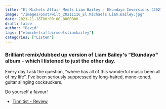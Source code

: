```yaml
---
title: "El Michels Affair Meets Liam Bailey - Ekundayo Inversions (2021)"
image: "/images/post/wilt_20211116_El.Michaels.Liam.Bailey.jpg"
date: 2021-11-16T00:00:00.0000000
draft: false
author: "David"
tags: ["elmichelsaffairmeetsliambailey"]
categories: ["Listen"]
---
```

### Brilliant remix/dubbed up version of Liam Bailey's "Ekundayo" album - which I listened to just the other day.

 Every day I ask the question, “where has all of this wonderful music been all of my life”. I've been seriously suppressed by long-haired, mono-toned, guitar slinging cocksuckers.

 Do yourself a favour!

-  [Tinnitist - Review](https://duckduckgo.com?ia=web&amp;q=El%20Michels%20Affair%20Meets%20Liam%20Bailey%20review&amp;t=vivaldi)